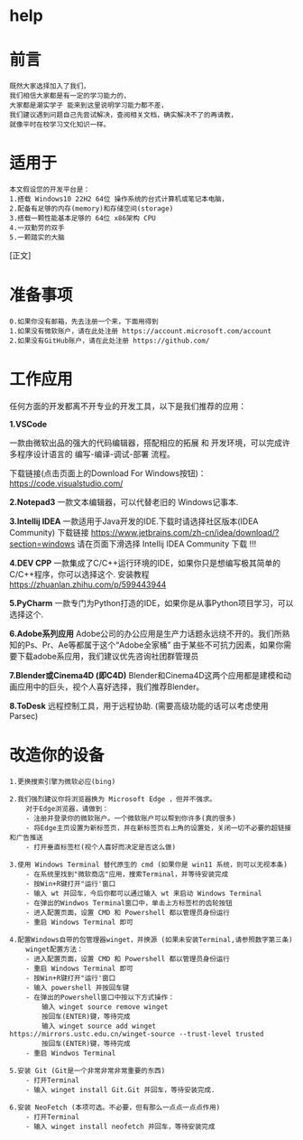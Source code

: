 # help

# 前言
	既然大家选择加入了我们，
	我们相信大家都是有一定的学习能力的，
	大家都是潮实学子 能来到这里说明学习能力都不差，
	我们建议遇到问题自己先尝试解决，查阅相关文档，确实解决不了的再请教，
	就像平时在校学习文化知识一样。
	
# 适用于
	本文假设您的开发平台是：
	1.搭载 Windows10 22H2 64位 操作系统的台式计算机或笔记本电脑，
	2.配备有足够的内存(memory)和存储空间(storage)
	3.搭载一颗性能基本足够的 64位 x86架构 CPU
	4.一双勤劳的双手
	5.一颗踏实的大脑
	
[正文]
	
# 准备事项
	0.如果你没有邮箱，先去注册一个来，下面用得到
	1.如果没有微软账户，请在此处注册 https://account.microsoft.com/account
	2.如果没有GitHub账户，请在此处注册 https://github.com/
	
# 工作应用
  任何方面的开发都离不开专业的开发工具，以下是我们推荐的应用：	
	
**1.VSCode** 
	
 一款由微软出品的强大的代码编辑器，搭配相应的拓展 和 开发环境，可以完成许多程序设计语言的 编写-编译-调试-部署 流程。
	
 下载链接(点击页面上的Download For Windows按钮)： https://code.visualstudio.com/ 
	
**2.Notepad3**
	一款文本编辑器，可以代替老旧的 Windows记事本.
	
**3.Intellij IDEA**
	一款适用于Java开发的IDE.下载时请选择社区版本(IDEA Community)
	下载链接 https://www.jetbrains.com/zh-cn/idea/download/?section=windows
	请在页面下滑选择 Intellij IDEA Community 下载 !!!
	
**4.DEV CPP**
	一款集成了C/C++运行环境的IDE，如果你只是想编写极其简单的C/C++程序，你可以选择这个.
	安装教程 https://zhuanlan.zhihu.com/p/599443944
	
**5.PyCharm**
	一款专门为Python打造的IDE，如果你是从事Python项目学习，可以选择这个.
	
**6.Adobe系列应用**
	Adobe公司的办公应用是生产力话题永远绕不开的。我们所熟知的Ps、Pr、Ae等都属于这个“Adobe全家桶”
	由于某些不可抗力因素，如果你需要下载adobe系应用，我们建议优先咨询社团群管理员
	
**7.Blender或Cinema4D (即C4D)**
	Blender和Cinema4D这两个应用都是建模和动画应用中的巨头，视个人喜好选择，我们推荐Blender。
	
**8.ToDesk**
	远程控制工具，用于远程协助.
	(需要高级功能的话可以考虑使用 Parsec)
	
# 改造你的设备
	1.更换搜索引擎为微软必应(bing)
	
	2.我们强烈建议你将浏览器换为 Microsoft Edge ，但并不强求。
		对于Edge浏览器，请做到：
		- 注册并登录你的微软账户。一个微软账户可以帮到你许多(真的很多)
		- 将Edge主页设置为新标签页，并在新标签页右上角的设置处，关闭一切不必要的超链接和广告推送
		- 打开垂直标签栏(视个人喜好而决定是否这么做)
	
	3.使用 Windows Terminal 替代原生的 cmd (如果你是 win11 系统，则可以无视本条)
		- 在系统里找到"微软商店"应用，搜索Terminal，并等待安装完成
		- 按Win+R键打开"运行'窗口
		- 输入 wt 并回车，今后你都可以通过输入 wt 来启动 Windows Terminal
		- 在弹出的Windwos Terminal窗口中，单击上方标签栏的齿轮按钮
		- 进入配置页面，设置 CMD 和 Powershell 都以管理员身份运行
		- 重启 Windows Terminal 即可
	
	4.配置Windows自带的包管理器winget，并换源 (如果未安装Terminal,请参照数字第三条)
		winget配置方法：
		- 进入配置页面，设置 CMD 和 Powershell 都以管理员身份运行
		- 重启 Windows Terminal 即可
		- 按Win+R键打开"运行'窗口
		- 输入 powershell 并按回车键
		- 在弹出的Powershell窗口中按以下方式操作：
			输入 winget source remove winget
			按回车(ENTER)键，等待完成
			输入 winget source add winget https://mirrors.ustc.edu.cn/winget-source --trust-level trusted
			按回车(ENTER)键，等待完成
		- 重启 Windwos Terminal
	
	5.安装 Git (Git是一个非常非常非常重要的东西)
		- 打开Terminal
		- 输入 winget install Git.Git 并回车，等待安装完成.
	
	6.安装 NeoFetch (本项可选。不必要，但有那么一点点一点点作用)
		- 打开Terminal
		- 输入 winget install neofetch 并回车，等待安装完成
